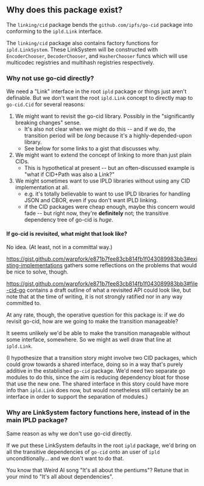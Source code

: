 Why does this package exist?
----------------------------

The `linking/cid` package bends the `github.com/ipfs/go-cid` package into conforming to the `ipld.Link` interface.

The `linking/cid` package also contains factory functions for `ipld.LinkSystem`.
These LinkSystem will be constructed with `EncoderChooser`, `DecoderChooser`, and `HasherChooser` funcs
which will use multicodec registries and multihash registries respectively.

### Why not use go-cid directly?

We need a "Link" interface in the root `ipld` package or things just aren't definable.
But we don't want the root `ipld.Link` concept to directly map to `go-cid.Cid` for several reasons:

1. We might want to revisit the go-cid library.  Possibly in the "significantly breaking changes" sense.
	- It's also not clear when we might do this -- and if we do, the transition period will be *long* because it's a highly-depended-upon library.
	- See below for some links to a gist that discusses why.
2. We might want to extend the concept of linking to more than just plain CIDs.
	- This is hypothetical at present -- but an often-discussed example is "what if CID+Path was also a Link?"
3. We might sometimes want to use IPLD libraries without using any CID implementation at all.
	- e.g. it's totally believable to want to use IPLD libraries for handling JSON and CBOR, even if you don't want IPLD linking.
	- if the CID packages were cheap enough, maybe this concern would fade -- but right now, they're **definitely** not; the transitive dependency tree of go-cid is *huge*.

#### If go-cid is revisited, what might that look like?

No idea.  (At least, not in a committal way.)

https://gist.github.com/warpfork/e871b7fee83cb814fb1f043089983bb3#existing-implementations
gathers some reflections on the problems that would be nice to solve, though.

https://gist.github.com/warpfork/e871b7fee83cb814fb1f043089983bb3#file-cid-go
contains a draft outline of what a revisited API could look like,
but note that at the time of writing, it is not strongly ratified nor in any way committed to.

At any rate, though, the operative question for this package is:
if we do revisit go-cid, how are we going to make the transition manageable?

It seems unlikely we'd be able to make the transition manageable without some interface, somewhere.
So we might as well draw that line at `ipld.Link`.

(I hypothesize that a transition story might involve two CID packages,
which could grow towards a shared interface,
doing so in a way that's purely additive in the established `go-cid` package.
We'd need two separate go modules to do this, since the aim is reducing dependency bloat for those that use the new one.
The shared interface in this story could have more info than `ipld.Link` does now,
but would nonetheless still certainly be an interface in order to support the separation of modules.)

### Why are LinkSystem factory functions here, instead of in the main IPLD package?

Same reason as why we don't use go-cid directly.

If we put these LinkSystem defaults in the root `ipld` package,
we'd bring on all the transitive dependencies of `go-cid` onto an user of `ipld` unconditionally...
and we don't want to do that.

You know that Weird Al song "It's all about the pentiums"?
Retune that in your mind to "It's all about dependencies".
